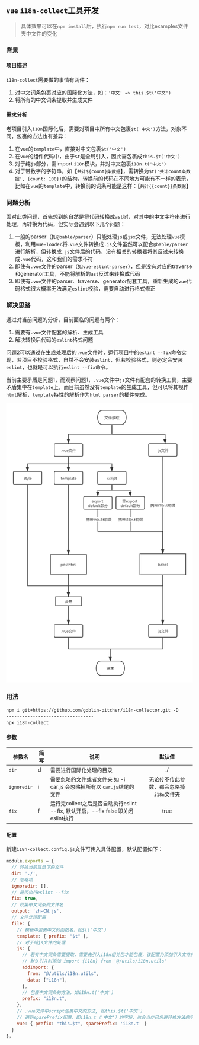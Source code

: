 ## `vue` `i18n-collect`工具开发

> 具体效果可以在`npm install`后，执行`npm run test`，对比examples文件夹中文件的变化

### 背景

#### 项目描述

`i18n-collect`需要做的事情有两件：

1. 对中文词条包裹对应的国际化方法，如：`'中文' => this.$t('中文')`
2. 将所有的中文词条提取并生成文件

#### 需求分析

老项目引入`i18n`国际化后，需要对项目中所有中文包裹`$t('中文')`方法，对象不同，包裹的方法也有差异：

1. 在`vue`的`template`中，直接对中文包裹`$t('中文')`
2. 在`vue`的组件代码中，由于`$t`是全局引入，因此需包裹成`this.$t('中文')`
3. 对于纯`js`部分，需import `i18n`模块，并对中文包裹`i18n.t('中文')`
4. 对于带数字的字符串，如【`共计${count}条数据`】，需转换为`$t('共计count条数据', {count: 100})`的结构，转换前的代码在不同地方可能有不一样的表示，比如在`vue`的`template`中，转换前的词条可能是这样：【`共计{{count}}条数据`】

### 问题分析

面对此类问题，首先想到的自然是将代码转换成`ast`树，对其中的中文字符串进行处理，再转换为代码，但实际会遇到以下几个问题：

1. 一般的parser（如`@bable/parser`）只能处理`js`或`jsx`文件，无法处理`vue`模板，利用`vue-loader`将`.vue`文件转换成`.js`文件虽然可以配合`@bable/parser`进行解析，但转换成`.js`文件后的代码，没有相关的转换器将其反过来转换成`.vue`代码，这和我们的需求不符
2. 即使有`.vue`文件的parser（如`vue-eslint-parser`），但是没有对应的traverse和generator工具，不能将解析的`ast`反过来转换成代码
3. 即使有`.vue`文件的parser、traverse、generator配套工具，重新生成的`vue`代码格式很大概率无法满足`eslint`校验，需要自动进行格式修正

### 解决思路

通过对当前问题的分析，目前面临的问题有两个：

1. 需要有`.vue`文件配套的解析、生成工具
2. 解决转换后代码的`eslint`格式问题

问题2可以通过在生成处理后的`.vue`文件时，运行项目中的`eslint --fix`命令实现，若项目不校验格式，自然不会安装`eslint`，但若校验格式，则必定会安装`eslint`，也就是可以执行`eslint --fix`命令。

当前主要矛盾是问题1，而观察问题1，`.vue`文件中`js`文件有配套的转换工具，主要矛盾集中在`template`上，而目前虽然没有`template`的生成工具，但可以将其视作`html`解析，`template`特性的解析作为`html parser`的插件完成。

![main-flow](./assets/main-flow.png)

### 用法

````txt
npm i git+https://github.com/goblin-pitcher/i18n-collector.git -D
---------------------------------
npx i18n-collect
````

#### 参数

| 参数名      | 简写 | 说明                                                         |                  默认值                  |
| ----------- | ---- | ------------------------------------------------------------ | :--------------------------------------: |
| `dir`       | d    | 需要进行国际化处理的目录                                     |                    ./                    |
| `ignoredir` | i    | 需要忽略的文件或者文件夹 如 -i car.js 会忽略掉所有以 `car.js`结尾的文件 | 无论传不传此参数，都会忽略掉`i18n`文件夹 |
| `fix`       | f    | 运行完collect之后是否自动执行eslint --fix, 默认开启，--fix false即关闭eslint执行 |                   true                   |

#### 配置

新建`i18n-collect.config.js`文件可传入具体配置，默认配置如下：

````javascript
module.exports = {
  // 转换当前目录下的文件
  dir: './',
  // 忽略项
  ignoredir: [],
  // 是否执行eslint --fix
  fix: true,
  // 收集中文词条的文件名
  output: 'zh-CN.js',
  // 文件处理配置
  file: {
    // 模板中包裹中文的函数名，如$t('中文')
    template: { prefix: "$t" },
    // 对于纯js文件的处理
    js: {
      // 若有中文词条需要提取，需要先引入i18n相关包才能包裹，该配置为添加引入文件的配置
      // 默认引入时添加 import {i18n} from '@/utils/i18n.utils'
      addImport: {
        from: "@/utils/i18n.utils",
        data: ["i18n"],
      },
      // 包裹中文词条的方法，如i18n.t('中文')
      prefix: "i18n.t",
    },
    // .vue文件中script包裹中文的方法, 如this.$t('中文')
    // 遇到sparePrefix配置，即i18n.t（'中文'）的字段，也会当作已包裹转换方法的字符串，而不会再用this.$t包裹一次
    vue: { prefix: "this.$t", sparePrefix: 'i18n.t' }
  }
};
````

